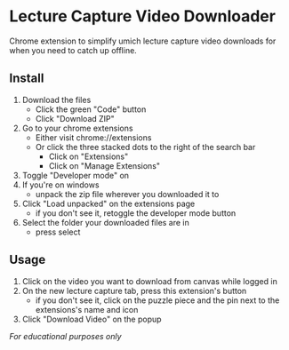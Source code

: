 # Lecture Capture Video Downloader
Chrome extension to simplify umich lecture capture video downloads for when you need to catch up offline.

## Install
1. Download the files
    - Click the green "Code" button
    - Click "Download ZIP"
2. Go to your chrome extensions
    - Either visit chrome://extensions
    - Or click the three stacked dots to the right of the search bar
        - Click on "Extensions"
        - Click on "Manage Extensions"
3. Toggle "Developer mode" on
4. If you're on windows
    - unpack the zip file wherever you downloaded it to
5. Click "Load unpacked" on the extensions page
    - if you don't see it, retoggle the developer mode button
6. Select the folder your downloaded files are in
    - press select

## Usage
1. Click on the video you want to download from canvas while logged in
2. On the new lecture capture tab, press this extension's button
    - if you don't see it, click on the puzzle piece and the pin next to the extensions's name and icon
3. Click "Download Video" on the popup

*For educational purposes only*
